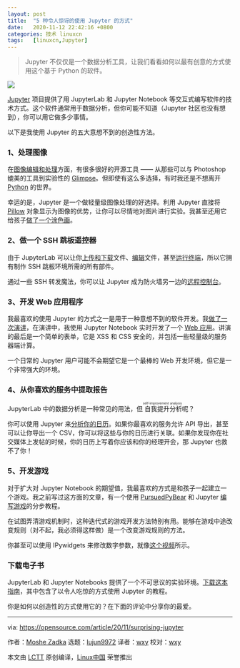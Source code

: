 ```yaml
---
layout: post
title:	"5 种令人惊讶的使用 Jupyter 的方式"
date:	2020-11-12 22:42:16 +0800 
categories:	技术 linuxcn 
tags:	[linuxcn,Jupyter]
---
```




> 
> Jupyter 不仅仅是一个数据分析工具，让我们看看如何以最有创意的方式使用这个基于 Python 的软件。
> 
> 
> 


![](/Asserts/Images//attachment/album/202011/12/224138d99jlp3q5qjqv5v7.jpg)


[Jupyter](https://jupyter.org/) 项目提供了用 JupyterLab 和 Jupyter Notebook 等交互式编写软件的技术方式。这个软件通常用于数据分析，但你可能不知道（Jupyter 社区也没有想到），你可以用它做多少事情。


以下是我使用 Jupyter 的五大意想不到的创造性方法。


### 1、处理图像


在[图像编辑和处理](https://opensource.com/life/12/6/design-without-debt-five-tools-for-designers)方面，有很多很好的开源工具 —— 从那些可以与 Photoshop 媲美的工具到实验性的 [Glimpse](https://glimpse-editor.github.io/)。但即使有这么多选择，有时我还是不想离开 [Python](https://opensource.com/resources/python) 的世界。


幸运的是，Jupyter 是一个做轻量级图像处理的好选择。利用 Jupyter 直接将 [Pillow](https://pillow.readthedocs.io/en/stable/index.html) 对象显示为图像的优势，让你可以尽情地对图片进行实验。我甚至还用它给孩子[做了一个涂色画](https://opensource.com/article/20/8/edit-images-python)。


### 2、做一个 SSH 跳板遥控器


由于 JupyterLab 可以让你[上传和下载](https://jupyterlab.readthedocs.io/en/stable/user/files.html#uploading-and-downloading)文件、[编辑](https://jupyterlab.readthedocs.io/en/stable/user/files.html#opening-files)文件，甚至[运行终端](https://jupyterlab.readthedocs.io/en/stable/user/terminal.html)，所以它拥有制作 SSH 跳板环境所需的所有部件。


通过一些 SSH 转发魔法，你可以让 Jupyter 成为防火墙另一边的[远程控制台](https://opensource.com/article/20/8/remote-management-jupyter)。


### 3、开发 Web 应用程序


我最喜欢的使用 Jupyter 的方式之一是用于一种意想不到的软件开发。我[做了一次演讲](https://opensource.com/article/20/8/write-talk-using-jupyter-notebooks)，在演讲中，我使用 Jupyter Notebook 实时开发了一个 [Web 应用](https://github.com/moshez/interactive-web-development/blob/e31ae72d8cab7637d18bc734c4e8afc10c60251f/interactive-web-development.ipynb)。讲演的最后是一个简单的表单，它是 XSS 和 CSS 安全的，并包括一些轻量级的服务器端计算。


一个日常的 Jupyter 用户可能不会期望它是一个最棒的 Web 开发环境，但它是一个非常强大的环境。


### 4、从你喜欢的服务中提取报告


JupyterLab 中的数据分析是一种常见的用法，但<ruby> 自我提升分析 <rt>  self-improvement analysis </rt></ruby>呢？


你可以使用 Jupyter 来[分析你的日历](https://opensource.com/article/20/9/analyze-your-life-jupyter)。如果你最喜欢的服务允许 API 导出，甚至可以让你导出一个 CSV，你可以将这些与你的日历进行关联。如果你发现你在社交媒体上发帖的时候，你的日历上写着你应该和你的经理开会，那 Jupyter 也救不了你！


### 5、开发游戏


对于扩大对 Jupyter Notebook 的期望值，我最喜欢的方式是和孩子一起建立一个游戏。我之前写过这方面的文章，有一个使用 [PursuedPyBear](https://ppb.dev/) 和 Jupyter [编写游戏](https://opensource.com/article/20/5/python-games)的分步教程。


在试图弄清游戏机制时，这种迭代式的游戏开发方法特别有用。能够在游戏中途改变规则（对不起，我必须得这样做）是一个改变游戏规则的方法。


你甚至可以使用 IPywidgets 来修改数字参数，就像[这个视频](https://www.youtube.com/watch?v=JaTf_ZT7tE8)所示。


### 下载电子书


JupyterLab 和 Jupyter Notebooks 提供了一个不可思议的实验环境。[下载这本指南](https://opensource.com/downloads/jupyter-guide)，其中包含了以令人吃惊的方式使用 Jupyter 的教程。


你是如何以创造性的方式使用它的？在下面的评论中分享你的最爱。




---


via: <https://opensource.com/article/20/11/surprising-jupyter>


作者：[Moshe Zadka](https://opensource.com/users/moshez) 选题：[lujun9972](https://github.com/lujun9972) 译者：[wxy](https://github.com/wxy) 校对：[wxy](https://github.com/wxy)


本文由 [LCTT](https://github.com/LCTT/TranslateProject) 原创编译，[Linux中国](https://linux.cn/) 荣誉推出
